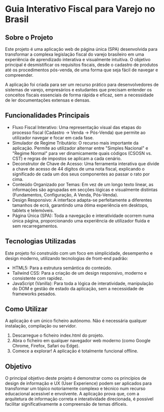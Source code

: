 # Guia Interativo Fiscal para Varejo no Brasil 
## Sobre o Projeto
Este projeto é uma aplicação web de página única (SPA) desenvolvida para transformar a complexa legislação fiscal do varejo brasileiro em uma experiência de aprendizado interativa e visualmente intuitiva. O objetivo principal é desmistificar os requisitos fiscais, desde o cadastro de produtos até os procedimentos pós-venda, de uma forma que seja fácil de navegar e compreender.

A aplicação foi criada para ser um recurso prático para desenvolvedores de sistemas de varejo, empresários e estudantes que precisam entender os conceitos fiscais essenciais de forma rápida e eficaz, sem a necessidade de ler documentações extensas e densas.

## Funcionalidades Principais
+ Fluxo Fiscal Interativo: Uma representação visual das etapas do processo fiscal (Cadastro → Venda → Pós-Venda) que permite ao utilizador navegar e focar em cada fase.
+ Simulador de Regime Tributário: O recurso mais importante da aplicação. Permite ao utilizador alternar entre "Simples Nacional" e "Regime Normal" para ver dinamicamente quais códigos (CSOSN vs. CST) e regras de impostos se aplicam a cada cenário.
+ Deconstrutor de Chave de Acesso: Uma ferramenta interativa que divide a chave de acesso de 44 dígitos de uma nota fiscal, explicando o significado de cada um dos seus componentes ao passar o rato por cima.
+ Conteúdo Organizado por Temas: Em vez de um longo texto linear, as informações são agrupadas em secções lógicas e visualmente distintas (Fundamentos, Configuração, A Venda, Pós-Venda).
+ Design Responsivo: A interface adapta-se perfeitamente a diferentes tamanhos de ecrã, garantindo uma ótima experiência em desktops, tablets e telemóveis.
+ Página Única (SPA): Toda a navegação e interatividade ocorrem numa única página, proporcionando uma experiência de utilizador fluida e sem recarregamentos.

## Tecnologias Utilizadas
Este projeto foi construído com um foco em simplicidade, desempenho e design moderno, utilizando tecnologias de front-end padrão:
+ HTML5: Para a estrutura semântica do conteúdo.
+ Tailwind CSS: Para a criação de um design responsivo, moderno e consistente com rapidez.
+ JavaScript (Vanilla): Para toda a lógica de interatividade, manipulação do DOM e gestão de estado da aplicação, sem a necessidade de frameworks pesados.
## Como Utilizar
A aplicação é um único ficheiro autónomo. Não é necessária qualquer instalação, compilação ou servidor.
1. Descarregue o ficheiro index.html do projeto.
2. Abra o ficheiro em qualquer navegador web moderno (como Google Chrome, Firefox, Safari ou Edge).
3. Comece a explorar! A aplicação é totalmente funcional offline.
## Objetivo
O principal objetivo deste projeto é demonstrar como os princípios de design de informação e UX (User Experience) podem ser aplicados para transformar um tópico notoriamente complexo e técnico num recurso educacional acessível e envolvente. A aplicação prova que, com a arquitetura de informação correta e interatividade direcionada, é possível facilitar significativamente a compreensão de temas difíceis.

